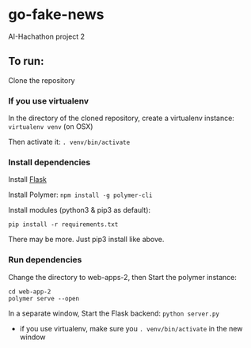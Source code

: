 # go-fake-news
AI-Hachathon project 2

## To run: 
Clone the repository

### If you use virtualenv
In the directory of the cloned repository, create a virtualenv instance: `virtualenv venv` (on OSX)

Then activate it: `. venv/bin/activate`

### Install dependencies
Install [Flask](http://flask.pocoo.org/docs/0.12/installation/)

Install Polymer: `npm install -g polymer-cli`

Install modules (python3 & pip3 as default):
```
pip install -r requirements.txt
```
There may be more. Just pip3 install like above.

### Run dependencies
Change the directory to web-apps-2, then Start the polymer instance: 
```
cd web-app-2
polymer serve --open
```

In a separate window, Start the Flask backend: `python server.py`

* if you use virtualenv, make sure you `. venv/bin/activate` in the new window
